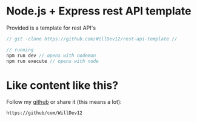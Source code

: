 # Node.js + Express rest API template

Provided is a template for rest API's

``` javascript
// git -clone https://github.com/WillDev12/rest-api-template //

// running
npm run dev // opens with nodemon
npm run execute // opens with node 
```

# Like content like this?

Follow my [github](https://github.com/WillDev12) or share it (this means a lot):

```
https://github/com/WillDev12
```